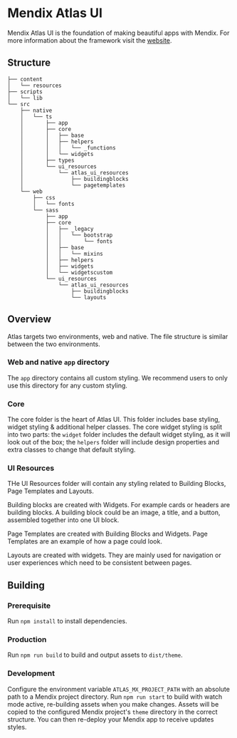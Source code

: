 # Mendix Atlas UI

Mendix Atlas UI is the foundation of making beautiful apps with Mendix. For more information about the framework visit the [website](https://atlas.mendix.com/).

## Structure

```
├── content
│   └── resources
├── scripts
│   └── lib
└── src
    ├── native
    │   └── ts
    │       ├── app
    │       ├── core
    │       │   ├── base
    │       │   ├── helpers
    │       │   │   └── _functions
    │       │   └── widgets
    │       ├── types
    │       └── ui_resources
    │           └── atlas_ui_resources
    │               ├── buildingblocks
    │               └── pagetemplates
    └── web
        ├── css
        │   └── fonts
        └── sass
            ├── app
            ├── core
            │   ├── _legacy
            │   │   └── bootstrap
            │   │       └── fonts
            │   ├── base
            │   │   └── mixins
            │   ├── helpers
            │   ├── widgets
            │   └── widgetscustom
            └── ui_resources
                └── atlas_ui_resources
                    ├── buildingblocks
                    └── layouts
```

## Overview 

Atlas targets two environments, web and native. The file structure is similar between the two environments.

### Web and native `app` directory

The `app` directory contains all custom styling. We recommend users to only use this directory for any custom styling.

### Core

The core folder is the heart of Atlas UI. This folder includes base styling, widget styling & additional helper classes.
The core widget styling is split into two parts: the `widget` folder includes the default widget styling, as it will look
out of the box; the `helpers` folder will include design properties and extra classes to change that default styling.

### UI Resources

THe UI Resources folder will contain any styling related to Building Blocks, Page Templates and Layouts.

Building blocks are created with Widgets. For example cards or headers are building blocks. A building block could
be an image, a title, and a button, assembled together into one UI block.

Page Templates are created with Building Blocks and Widgets. Page Templates are an example of how a page could look.

Layouts are created with widgets. They are mainly used for navigation or user experiences which need to be consistent
between pages.

## Building

### Prerequisite

Run `npm install` to install dependencies.

### Production

Run `npm run build` to build and output assets to `dist/theme`.  

### Development

Configure the environment variable `ATLAS_MX_PROJECT_PATH` with an absolute path to a Mendix project directory. 
Run `npm run start` to build with watch mode active, re-building assets when you make changes. 
Assets will be copied to the configured Mendix project's `theme` directory in the correct structure. 
You can then re-deploy your Mendix app to receive updates styles.   
